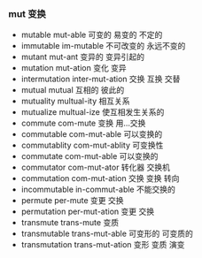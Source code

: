 ### mut 变换

- mutable mut-able 可变的 易变的 不定的
- immutable im-mutable 不可改变的 永远不变的
- mutant mut-ant 变异的 变异引起的
- mutation mut-ation 变化 变异
- intermutation inter-mut-ation 交换  互换 交替
- mutual mutual 互相的  彼此的
- mutuality multual-ity 相互关系 
- mutualize multual-ize 使互相发生关系的
- commute com-mute  变换 用...交换
- commutable com-mut-able 可以变换的
- commutablity com-mut-ablity 可变换性
- commutate com-mut-able 可以变换的
- commutator com-mut-ator 转化器 交换机
- commutation com-mut-ation 交换 变换 转向
- incommutable in-commut-able 不能交换的
- permute per-mute 变更 交换
- permutation per-mut-ation 变更 交换
- transmute trans-mute 变质
- transmutable trans-mut-able 可变形的 可变质的
- transmutation trans-mut-ation 变形 变质 演变
